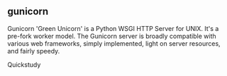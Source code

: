 <h2>gunicorn</h2>

<p>Gunicorn 'Green Unicorn' is a Python WSGI HTTP Server for UNIX. It's a pre-fork worker model. The Gunicorn server is broadly compatible with various web frameworks, simply implemented, light on server resources, and fairly speedy.</p>

<p>Quickstudy</p>